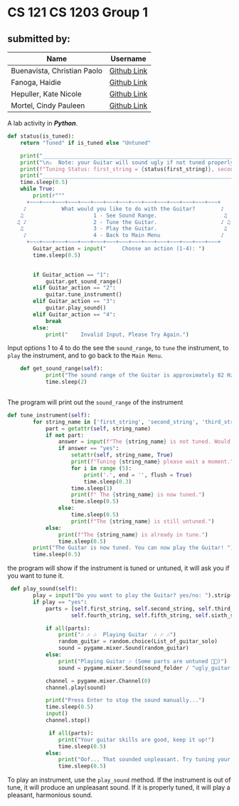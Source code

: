 # CS 121 CS 1203 Group 1

## submitted by:
|Name|Username|
|----|--------|
|Buenavista, Christian Paolo|[Github Link](https://github.com/PaoloBuenavista)|
|Fanoga, Haidie|[Github Link](https://github.com/Haidonuts)|
|Hepuller, Kate Nicole|[Github Link](https://github.com/Hepuller01)|
|Mortel, Cindy Pauleen|[Github Link](https://github.com/cindymortel)|

A lab activity in ***Python***.
```python
def status(is_tuned):
    return "Tuned" if is_tuned else "Untuned"

    print("______________________________________________________________________________________________________________________________________________________________")
    print("\n⚠️  Note: your Guitar will sound ugly if not tuned properly! ⚠️ ")
    print(f"Tuning Status: first_string = {status(first_string)}, second_string = {status(second_string)}, third_string = {status(third_string)}, fourth_string = {status(fourth_string)}, fifth_string = {status(fifth_string)}, sixth_string = {status(sixth_string)}")
    print("______________________________________________________________________________________________________________________________________________________________")
    time.sleep(0.5)
    while True:            
        print(r""" 
      +~~~+~~~+~~~+~~~+~~~+~~~+~~~+~~~+~~~+~~~+~~~+~~~+~~~+~~~+~~~+                        
     ♪           What would you like to do with the Guitar?        ♪               
    ♫                      1 - See Sound Range.                     ♫
   ♫ ♪                     2 - Tune the Guitar.                    ♪ ♫         
    ♫                      3 - Play the Guitar.                     ♫       
     ♪                     4 - Back to Main Menu                   ♪
      +~~~+~~~+~~~+~~~+~~~+~~~+~~~+~~~+~~~+~~~+~~~+~~~+~~~+~~~+~~~+        """)
        Guitar_action = input("     Choose an action (1-4): ")
        time.sleep(0.5)
                

        if Guitar_action == "1":                
            guitar.get_sound_range()
        elif Guitar_action == "2":
            guitar.tune_instrument()
        elif Guitar_action == "3":
            guitar.play_sound()
        elif Guitar_action == "4":
            break
        else:
            print("    Invalid Input, Please Try Again.")
```
Input options 1 to 4 to do the see the ```sound_range```, to ```tune``` the instrument, to ```play``` the instrument, and to go back to the ```Main Menu```.

```python
    def get_sound_range(self):
            print("The sound range of the Guitar is approximately 82 Hz to 400 Hz. ")
            time.sleep(2)
            
```
The program will print out the ```sound_range``` of the instrument

```python
def tune_instrument(self):
        for string_name in ['first_string', 'second_string', 'third_string', 'fourth_string', 'fifth_string', 'sixth_string']:
            part = getattr(self, string_name)
            if not part:
                answer = input(f"The {string_name} is not tuned. Would you like to tune it? yes/no: ").strip().lower()
                if answer == "yes":
                    setattr(self, string_name, True)
                    print(f"Tuning {string_name} please wait a moment.", end = '', flush = True)
                    for i in range (5):
                        print('.', end = '', flush = True)
                        time.sleep(0.3)
                    time.sleep(1)
                    print(f" The {string_name} is now tuned.")
                    time.sleep(0.5)
                else:
                    time.sleep(0.5)
                    print(f"The {string_name} is still untuned.")
            else:
                print(f"The {string_name} is already in tune.")
                time.sleep(0.5)
        print("The Guitar is now tuned. You can now play the Guitar! ")
        time.sleep(0.5)
```       
 the program will show if the instrument is tuned or untuned, it will ask you if you want to tune it.
```python
 def play_sound(self):
        play = input("Do you want to play the Guitar? yes/no: ").strip().lower()
        if play == "yes":
            parts = [self.first_string, self.second_string, self.third_string,
                    self.fourth_string, self.fifth_string, self.sixth_string]

            if all(parts):
                print("🎶 🎶 🎶  Playing Guitar  🎶 🎶 🎶")
                random_guitar = random.choice(List_of_guitar_solo)
                sound = pygame.mixer.Sound(random_guitar)
            else:
                print("Playing Guitar 🎶 (Some parts are untuned 😵‍💫)")
                sound = pygame.mixer.Sound(sound_folder / "ugly_guitar.mp3")

            channel = pygame.mixer.Channel(0)
            channel.play(sound)

            print("Press Enter to stop the sound manually...")
            time.sleep(0.5)
            input()
            channel.stop()

             if all(parts):
                print("Your guitar skills are good, keep it up!")
                time.sleep(0.5)
            else:
                print("Oof... That sounded unpleasant. Try tuning your Guitar!")
                time.sleep(0.5)
```

To play an instrument, use the ```play_sound``` method. If the instrument is out of tune, it will produce an unpleasant sound. If it is properly tuned, it will play a pleasant, harmonious sound.
